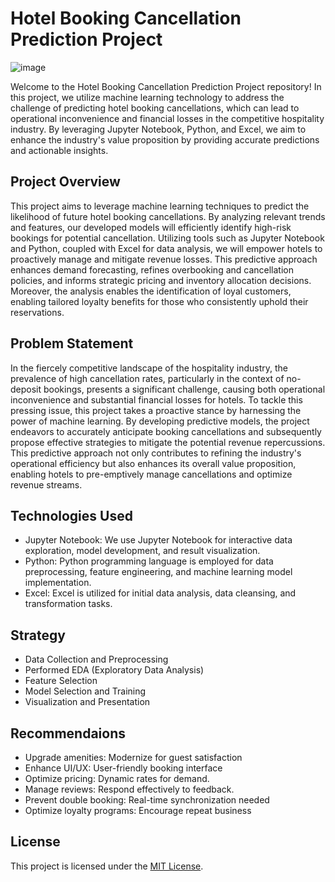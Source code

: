 # Hotel Booking Cancellation Prediction Project

![image](https://github.com/yours-atulsingh/Hotel-Booking-Cancellation-Predictions/assets/142521860/9bd7ea96-cacd-477e-929c-313e52ac6201)




Welcome to the Hotel Booking Cancellation Prediction Project repository! In this project, we utilize machine learning technology to address the challenge of predicting hotel booking cancellations, which can lead to operational inconvenience and financial losses in the competitive hospitality industry. By leveraging Jupyter Notebook, Python, and Excel, we aim to enhance the industry's value proposition by providing accurate predictions and actionable insights.

## Project Overview

This project aims to leverage machine learning techniques to predict the likelihood of future hotel booking cancellations. By analyzing relevant trends and features, our developed models will efficiently identify high-risk bookings for potential cancellation. Utilizing tools such as Jupyter Notebook and Python, coupled with Excel for data analysis, we will empower hotels to proactively manage and mitigate revenue losses. This predictive approach enhances demand forecasting, refines overbooking and cancellation policies, and informs strategic pricing and inventory allocation decisions. Moreover, the analysis enables the identification of loyal customers, enabling tailored loyalty benefits for those who consistently uphold their reservations.

## Problem Statement

In the fiercely competitive landscape of the hospitality industry, the prevalence of high cancellation rates, particularly in the context of no-deposit bookings, presents a significant challenge, causing both operational inconvenience and substantial financial losses for hotels. To tackle this pressing issue, this project takes a proactive stance by harnessing the power of machine learning. By developing predictive models, the project endeavors to accurately anticipate booking cancellations and subsequently propose effective strategies to mitigate the potential revenue repercussions. This predictive approach not only contributes to refining the industry's operational efficiency but also enhances its overall value proposition, enabling hotels to pre-emptively manage cancellations and optimize revenue streams.


## Technologies Used

- Jupyter Notebook: We use Jupyter Notebook for interactive data exploration, model development, and result visualization.
- Python: Python programming language is employed for data preprocessing, feature engineering, and machine learning model implementation.
- Excel: Excel is utilized for initial data analysis, data cleansing, and transformation tasks.

## Strategy

- Data Collection and Preprocessing
- Performed EDA (Exploratory Data Analysis)
- Feature Selection
- Model Selection and Training
- Visualization and Presentation

## Recommendaions

- Upgrade amenities: Modernize for guest satisfaction
- Enhance UI/UX: User-friendly booking interface
- Optimize pricing: Dynamic rates for demand.
- Manage reviews: Respond effectively to feedback.
- Prevent double booking: Real-time synchronization needed
- Optimize loyalty programs: Encourage repeat business



## License

This project is licensed under the [MIT License](LICENSE).

